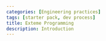 ```yaml
---
categories: [Engineering practices]
tags: [starter pack, dev process]
title: Exteme Programming
description: Introduction
---
```

